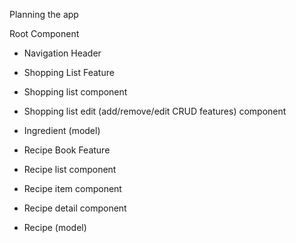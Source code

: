 Planning the app

Root Component
- Navigation Header
* Shopping List Feature
* Shopping list component
* Shopping list edit (add/remove/edit CRUD features) component
* Ingredient (model)

* Recipe Book Feature
* Recipe list component
* Recipe item component
* Recipe detail component
* Recipe (model)